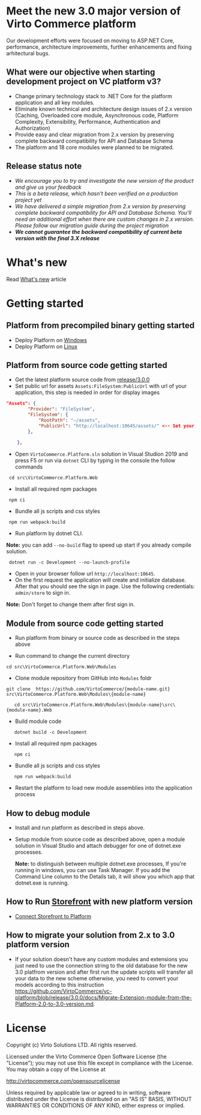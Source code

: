 # Meet the new 3.0 major version of Virto Commerce platform 
Our development efforts were focused on moving to ASP.NET Core, performance, architecture improvements, further enhancements and fixing arhitectural bugs. 

## What were our objective when starting development project on VC platform v3? 

- Change primary technology stack to .NET Core for the platform application and all key modules. 
- Eliminate known technical and architecture design issues of 2.x version (Caching, Overloaded core module, Asynchronous code, Platform Complexity, Extensibility, Performance, Authentication and Authorization) 
- Provide easy and clear migration from 2.x version by preserving complete backward compatibility for API and Database Schema 
- The platform and 18 core modules were planned to be migrated. 

## Release status note 
- *We encourage you to try and investigate the new version of the product and give us your feedback*
- *This is a beta release, which hasn't been verified on a production project yet*
- *We have delivered a simple migration from 2.x version by preserving complete backward compatibility for API and Database Schema. You'll need an additional effort when there are custom changes in 2.x version. Please follow our migration guide during the project migration*
- **_We cannot guarantee the backward compatibility of current beta version with the final 3.X release_**

# What's new
Read [What's new](docs/whats-new.md) article

# Getting started
## Platform from precompiled binary getting started

- Deploy Platform on [Windows](docs/deploy-from-precompiled-binaries-windows.md)
- Deploy Platform on [Linux](docs/deploy-from-precompiled-binaries-linux.md)

## Platform from source code getting started 
  - Get the latest platform source code from [release/3.0.0](https://github.com/VirtoCommerce/vc-platform/tree/release/3.0.0)
  - Set public url for assets `Assets:FileSystem:PublicUrl` with url of your application, this step is needed in order for display images 

```json
"Assets": {
        "Provider": "FileSystem",
        "FileSystem": {
            "RootPath": "~/assets",
            "PublicUrl": "http://localhost:10645/assets/" <-- Set your platform application url with port localhost:10645
        },
     
    },
```
  - Open `VirtoCommerce.Platform.sln` solution in Visual Studion 2019 and press F5 or run via `dotnet` CLI by typing in the console the follow commands

   ```console
    cd src\VirtoCommerce.Platform.Web
   ```
   
   - Install all required npm packages

   ```console
    npm ci
   ```
    
   - Bundle all js scripts and css styles

   ```console
    npm run webpack:build
   ```

   - Run platform by dotnet CLI. 
   
   **Note:** you can add `--no-build` flag to speed up start if you already compile solution.

   ```console
    dotnet run -c Development --no-launch-profile
   ```

   - Open in your browser follow url `http://localhost:10645`.
   - On the first request the application will create and initialize database. After that you should see the sign in page. Use the following credentials: `admin/store` to sign in. 
  
**Note:** Don't forget to change them after first sign in.

## Module from source code getting started
   - Run platform from binary or source code as described in the steps above 
   
   - Run command to change the current directory
   
   ```console
   cd src\VirtoCommerce.Platform.Web\Modules
   ```
      
   - Clone module repository from GitHub into `Modules` foldr
   
   ```console 
   git clone  https://github.com/VirtoCommerce/{module-name.git}  src\VirtoCommerce.Platform.Web\Modules\{module-name}
   ```
   
   ```console
      cd src\VirtoCommerce.Platform.Web\Modules\{module-name}\src\{module-name}.Web
   ```

   - Build module code

   ```console
      dotnet build -c Development
   ```

   - Install all required npm packages

   ```console
      npm ci 
   ```

   - Bundle all js scripts and css styles

   ```console
      npm run webpack:build
   ```

   - Restart the platform to load new module assemblies into the application process

## How to debug module

- Install and run platform as described in steps above.
- Setup module from source code as described above, open a module solution in Visual Studio and attach debugger for one of dotnet.exe processes.

  **Note:** to distinguish between multiple dotnet.exe processes, If you're running in windows, you can use Task Manager. If you add the Command Line column to the Details tab, it will show you which app that dotnet.exe is running.

## How to Run [Storefront](https://github.com/VirtoCommerce/vc-storefront-core) with new platform version

- [Connect Storefront to Platform](docs/connect-storefront-to-platform-v3.md)

## How to migrate your solution from 2.x to 3.0 platform version

- If your solution doesn't have any custom modules and extensions you just need to use the connection string to the old database for the new 3.0 platfrom version and after first run the update scripts will transfer all your data to the new scheme otherwise, you need to convert your models according to this instruction https://github.com/VirtoCommerce/vc-platform/blob/release/3.0.0/docs/Migrate-Extension-module-from-the-Platform-2.0-to-3.0-version.md.

# License
Copyright (c) Virto Solutions LTD.  All rights reserved.

Licensed under the Virto Commerce Open Software License (the "License"); you
may not use this file except in compliance with the License. You may
obtain a copy of the License at

http://virtocommerce.com/opensourcelicense

Unless required by applicable law or agreed to in writing, software
distributed under the License is distributed on an "AS IS" BASIS,
WITHOUT WARRANTIES OR CONDITIONS OF ANY KIND, either express or
implied.
